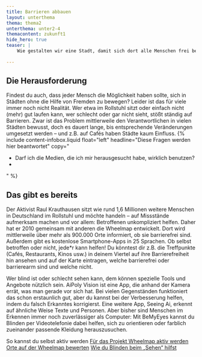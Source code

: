 ```yaml
---
title: Barrieren abbauen
layout: unterthema
thema: thema2
unterthema: unter2-4
themacontent: zukunft1
hide_hero: true
teaser: |
    Wie gestalten wir eine Stadt, damit sich dort alle Menschen frei bewegen können?
    
---
```


## Die Herausforderung
Findest du auch, dass jeder Mensch die Möglichkeit haben sollte, sich in Städten ohne die Hilfe von Fremden zu bewegen? Leider ist das für viele immer noch nicht Realität. Wer etwa im Rollstuhl sitzt oder einfach nicht (mehr) gut laufen kann, wer schlecht oder gar nicht sieht, stößt ständig auf Barrieren. Zwar ist das Problem mittlerweile den Verantwortlichen in vielen Städten bewusst, doch es dauert lange, bis entsprechende Veränderungen umgesetzt werden – und z.B. auf Cafés haben Städte kaum Einfluss.
{% include content-infobox.liquid float="left" headline="Diese Fragen werden hier beantwortet" copy="<ul><li>Darf ich die Medien, die ich mir herausgesucht habe, wirklich benutzen?</li><li></li></ul>" %}

## Das gibt es bereits
Der Aktivist Raul Krauthausen sitzt wie rund 1,6 Millionen weitere Menschen in Deutschland im Rollstuhl und möchte handeln – auf Missstände aufmerksam machen und vor allem: Betroffenen unkompliziert helfen. Daher hat er 2010 gemeinsam mit anderen die Wheelmap entwickelt. Dort wird mittlerweile über mehr als 900.000 Orte informiert, ob sie barrierefrei sind. Außerdem gibt es kostenlose Smartphone-Apps in 25 Sprachen.
Ob selbst betroffen oder nicht, jede\*r kann helfen! Du könntest dir z.B. die Treffpunkte (Cafés, Restaurants, Kinos usw.) in deinem Viertel auf ihre Barrierefreiheit hin ansehen und auf der Karte eintragen, welche barrierefrei oder barrierearm sind und welche nicht.

Wer blind ist oder schlecht sehen kann, dem können spezielle Tools und Angebote nützlich sein. AiPoly Vision ist eine App, die anhand der Kamera errät, was man gerade vor sich hat. Bei vielen Gegenständen funktioniert das schon erstaunlich gut, aber du kannst bei der Verbesserung helfen, indem du falsch Erkanntes korrigierst. Eine weitere App, Seeing Ai, erkennt auf ähnliche Weise Texte und Personen. Aber bisher sind Menschen im Erkennen immer noch zuverlässiger als Computer: Mit BeMyEyes kannst du Blinden per Videotelefonie dabei helfen, sich zu orientieren oder farblich zueinander passende Kleidung herauszusuchen.

<p class="link-list">
    <span class="link-list-headline">So kannst du selbst aktiv werden</span>
        <a class="external-link" href="https://news.wheelmap.org/wheelmap-botschafter/" target="_blank">Für das Projekt Wheelmap aktiv werden</a>
        <a class="external-link" href="https://news.wheelmap.org/FAQ/" target="_blank">Orte auf der Wheelmap bewerten</a>
        <a class="external-link" href="https://www.bemyeyes.com/" target="_blank">Wie du Blinden beim „Sehen“ hilfst</a>
</p>